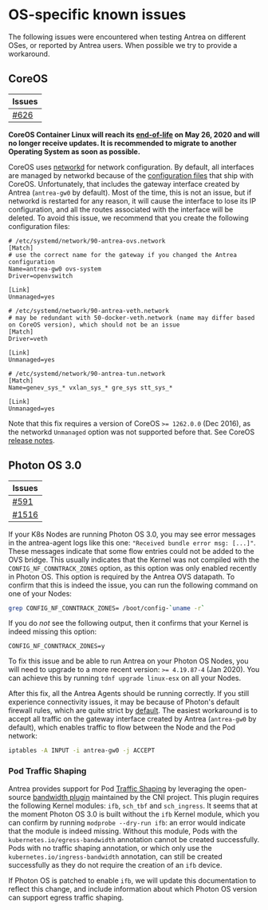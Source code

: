 # OS-specific known issues

The following issues were encountered when testing Antrea on different OSes, or
reported by Antrea users. When possible we try to provide a workaround.

## CoreOS

| Issues |
| ------ |
| [#626](https://github.com/vmware-tanzu/antrea/issues/626) |

**CoreOS Container Linux will reach its
  [end-of-life](https://coreos.com/os/eol/) on May 26, 2020 and will no longer
  receive updates. It is recommended to migrate to another Operating System as
  soon as possible.**

CoreOS uses
[networkd](https://coreos.com/os/docs/latest/network-config-with-networkd.html)
for network configuration. By default, all interfaces are managed by networkd
because of the [configuration
files](https://github.com/coreos/init/tree/master/systemd/network) that ship
with CoreOS. Unfortunately, that includes the gateway interface created by
Antrea (`antrea-gw0` by default). Most of the time, this is not an issue, but if
networkd is restarted for any reason, it will cause the interface to lose its IP
configuration, and all the routes associated with the interface will be
deleted. To avoid this issue, we recommend that you create the following
configuration files:

```text
# /etc/systemd/network/90-antrea-ovs.network
[Match]
# use the correct name for the gateway if you changed the Antrea configuration
Name=antrea-gw0 ovs-system
Driver=openvswitch

[Link]
Unmanaged=yes
```

```text
# /etc/systemd/network/90-antrea-veth.network
# may be redundant with 50-docker-veth.network (name may differ based on CoreOS version), which should not be an issue
[Match]
Driver=veth

[Link]
Unmanaged=yes
```

```text
# /etc/systemd/network/90-antrea-tun.network
[Match]
Name=genev_sys_* vxlan_sys_* gre_sys stt_sys_*

[Link]
Unmanaged=yes
```

Note that this fix requires a version of CoreOS `>= 1262.0.0` (Dec 2016), as the
networkd `Unmanaged` option was not supported before that. See CoreOS [release
notes](https://coreos.com/releases/).

## Photon OS 3.0

| Issues |
| ------ |
| [#591](https://github.com/vmware-tanzu/antrea/issues/591) |
| [#1516](https://github.com/vmware-tanzu/antrea/issues/1516) |

If your K8s Nodes are running Photon OS 3.0, you may see error messages in the
antrea-agent logs like this one: `"Received bundle error msg: [...]"`. These
messages indicate that some flow entries could not be added to the OVS
bridge. This usually indicates that the Kernel was not compiled with the
`CONFIG_NF_CONNTRACK_ZONES` option, as this option was only enabled recently in
Photon OS. This option is required by the Antrea OVS datapath. To confirm that
this is indeed the issue, you can run the following command on one of your
Nodes:

```bash
grep CONFIG_NF_CONNTRACK_ZONES= /boot/config-`uname -r`
```

If you do *not* see the following output, then it confirms that your Kernel is
indeed missing this option:

```text
CONFIG_NF_CONNTRACK_ZONES=y
```

To fix this issue and be able to run Antrea on your Photon OS Nodes, you will
need to upgrade to a more recent version: `>= 4.19.87-4` (Jan 2020). You can
achieve this by running `tdnf upgrade linux-esx` on all your Nodes.

After this fix, all the Antrea Agents should be running correctly. If you still
experience connectivity issues, it may be because of Photon's default firewall
rules, which are quite strict by
[default](https://vmware.github.io/photon/assets/files/html/3.0/photon_admin/default-firewall-settings.html). The
easiest workaround is to accept all traffic on the gateway interface created by
Antrea (`antrea-gw0` by default), which enables traffic to flow between the Node and
the Pod network:

```bash
iptables -A INPUT -i antrea-gw0 -j ACCEPT
```

### Pod Traffic Shaping

Antrea provides support for Pod [Traffic Shaping](https://kubernetes.io/docs/concepts/extend-kubernetes/compute-storage-net/network-plugins/#support-traffic-shaping)
by leveraging the open-source [bandwidth plugin](https://github.com/containernetworking/plugins/tree/master/plugins/meta/bandwidth)
maintained by the CNI project. This plugin requires the following Kernel
modules: `ifb`, `sch_tbf` and `sch_ingress`. It seems that at the moment Photon
OS 3.0 is built without the `ifb` Kernel module, which you can confirm by
running `modprobe --dry-run ifb`: an error would indicate that the module is
indeed missing. Without this module, Pods with the
`kubernetes.io/egress-bandwidth` annotation cannot be created successfully. Pods
with no traffic shaping annotation, or which only use the
`kubernetes.io/ingress-bandwidth` annotation, can still be created successfully
as they do not require the creation of an `ifb` device.

If Photon OS is patched to enable `ifb`, we will update this documentation to
reflect this change, and include information about which Photon OS version can
support egress traffic shaping.
